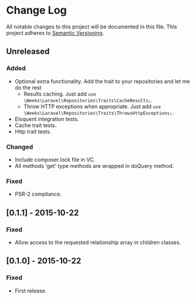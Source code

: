 # Change Log

All notable changes to this project will be documented in this file.
This project adheres to [Semantic Versioning](http://semver.org/).

## Unreleased
### Added
- Optional extra functionality. Add the trait to your repositories and let me do the rest
    - Results caching. Just add `use \Weeks\Laravel\Repositories\Traits\CacheResults;`.
    - Throw HTTP exceptions when appropriate. Just add `use \Weeks\Laravel\Repositories\Traits\ThrowsHttpExceptions;`.
- Eloquent integration tests.
- Cache trait tests.
- Http trait tests.

### Changed
- Include composer.lock file in VC.
- All methods 'get' type methods are wrapped in doQuery method.

### Fixed
- PSR-2 compliance.

## [0.1.1] - 2015-10-22
### Fixed
- Allow access to the requested relationship array in children classes.

## [0.1.0] - 2015-10-22
### Fixed
- First release.
